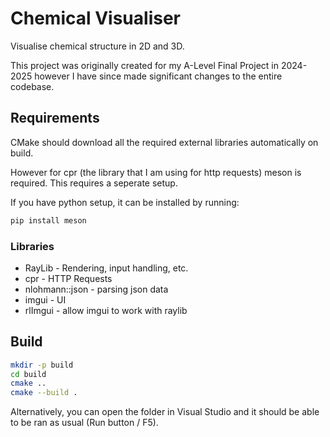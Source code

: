 # Chemical Visualiser

Visualise chemical structure in 2D and 3D.

This project was originally created for my A-Level Final Project in 2024-2025 however I have since made significant changes to the entire codebase.

## Requirements

CMake should download all the required external libraries automatically on build.

However for cpr (the library that I am using for http requests) meson is required. This requires a seperate setup.

If you have python setup, it can be installed by running:

```Bash
pip install meson
```

### Libraries

-   RayLib - Rendering, input handling, etc.
-   cpr - HTTP Requests
-   nlohmann::json - parsing json data
-   imgui - UI
-   rlImgui - allow imgui to work with raylib

## Build

```Bash
mkdir -p build
cd build
cmake ..
cmake --build .
```

Alternatively, you can open the folder in Visual Studio and it should be able to be ran as usual (Run button / F5).
